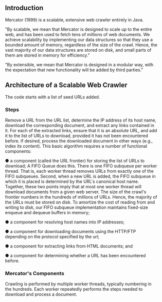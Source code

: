 ## Introduction 

Mercator (1999) is a scalable, extensive web crawler entirely in Java.

"By scalable, we mean that Mercator is designed to scale up to the entire web, and has been used to fetch tens of millions of
web documents. We achieve scalability by implementing our data structures so that they use a bounded amount of memory,
regardless of the size of the crawl. Hence, the vast majority of our data structures are stored on disk, and small parts of them
are stored in memory for efficiency."

"By extensible, we mean that Mercator is designed in a modular way, with the expectation that new functionality will be
added by third parties."

## Architecture of a Scalable Web Crawler

The code starts with a list of seed URLs added.

### Steps
Remove a URL from the URL list, determine the IP address of its host name, download the corresponding
document, and extract any links contained in it. For each of the extracted links, ensure that it is an absolute URL, 
and add it to the list of URLs to download, provided it has not been encountered before. If
desired, process the downloaded document in other ways (e.g., index its content). This basic algorithm requires a number of
functional components:

● a component (called the URL frontier) for storing the list of URLs to download; A FIFO Queue does this. 
There is one FIFO subqueue per worker thread. That is, each worker thread removes URLs from exactly one of
the FIFO subqueues. Second, when a new URL is added, the FIFO subqueue in which it is placed is determined by the
URL's canonical host name. Together, these two points imply that at most one worker thread will download documents from
a given web server. The size of the crawl's frontier numbers in the hundreds of millions of URLs. Hence, the
majority of the URLs must be stored on disk. To amortize the cost of reading from and writing to disk, our FIFO subqueue
implementation maintains fixed-size enqueue and dequeue buffers in memory; 

● a component for resolving host names into IP addresses;

● a component for downloading documents using the HTTP/FTP depending on the protocol specified by the url;

● a component for extracting links from HTML documents; and

● a component for determining whether a URL has been encountered before.

### Mercator's Components
Crawling is performed by multiple worker threads, typically numbering in the
hundreds. Each worker repeatedly performs the steps needed to download and process a document.
